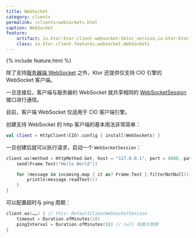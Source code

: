 ```yaml
---
title: WebSocket
category: clients
permalink: /clients/websockets.html
caption: WebSocket
feature:
    artifact: io.ktor:ktor-client-websocket:$ktor_version,io.ktor:ktor-client-cio:$ktor_version
    class: io.ktor.client.features.websocket.WebSockets
---
```


{% include feature.html %}

除了支持[服务器端 WebSocket](/servers/features/websockets.html) 之外，Ktor 还提供仅支持 CIO 引擎的 WebSocket 客户端。

一旦连接后，客户端与服务器的 WebSocket 就共享相同的 [WebSocketSession](/servers/features/websockets.html#WebSocketSession)
接口进行通信。

目前，客户端 WebSocket 仅适用于 CIO 客户端引擎。

创建支持 WebSocket 的 http 客户端的基本用法非常简单：

```kotlin
val client = HttpClient(CIO).config { install(WebSockets) }
```

一旦创建后就可以执行请求，启动一个 `WebSocketSession`：

```kotlin
client.ws(method = HttpMethod.Get, host = "127.0.0.1", port = 8080, path = "/route/path/to/ws") { // this: DefaultClientWebSocketSession
    send(Frame.Text("Hello World"))

    for (message in incoming.map { it as? Frame.Text }.filterNotNull()) {
        println(message.readText())
    }
}
```

可以配置超时与 ping 周期：

```kotlin
client.ws(……) { // this: DefaultClientWebSocketSession
    timeout = Duration.ofMinutes(10)
    pingInterval = Duration.ofMinutes(10) // null 则表示禁用
}
```
